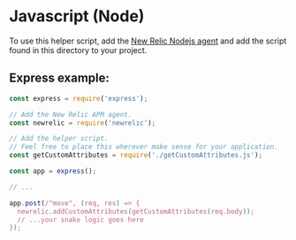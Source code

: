 # Javascript (Node)

To use this helper script, add the [New Relic Nodejs agent](https://docs.newrelic.com/docs/apm/agents/nodejs-agent/installation-configuration/install-nodejs-agent/) and add the script found in this directory to your project.

## Express example:

```js
const express = require('express');

// Add the New Relic APM agent.
const newrelic = require('newrelic');

// Add the helper script.
// Feel free to place this wherever make sense for your application.
const getCustomAttributes = require('./getCustomAttributes.js');

const app = express();

// ...

app.post(/"move", (req, res) => {
  newrelic.addCustomAttributes(getCustomAttributes(req.body));
  // ...your snake logic goes here
});
```
